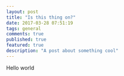 ```yaml
---
layout: post
title: "Is this thing on?"
date: 2017-03-28 07:51:19
tags: general
comments: true
published: true
featured: true
description: "A post about something cool"
---
```


Hello world